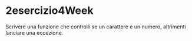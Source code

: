 # 2esercizio4Week
Scrivere una funzione che controlli se un carattere è un numero, altrimenti lanciare una eccezione.